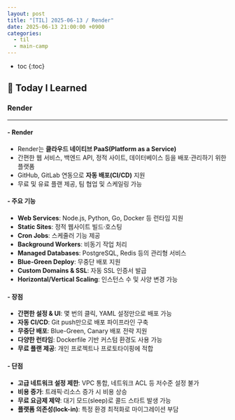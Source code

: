 ```yaml
---
layout: post
title: "[TIL] 2025-06-13 / Render"
date: 2025-06-13 21:00:00 +0900
categories:
  - til
  - main-camp
---
```


* toc
{:toc}

## 📖 Today I Learned
### Render

---

#### - **Render**
- Render는 **클라우드 네이티브 PaaS(Platform as a Service)**
- 간편한 웹 서비스, 백엔드 API, 정적 사이트, 데이터베이스 등을 배포·관리하기 위한 플랫폼
- GitHub, GitLab 연동으로 **자동 배포(CI/CD)** 지원
- 무료 및 유료 플랜 제공, 팀 협업 및 스케일링 가능

#### - 주요 기능
- **Web Services**: Node.js, Python, Go, Docker 등 런타임 지원
- **Static Sites**: 정적 웹사이트 빌드·호스팅
- **Cron Jobs**: 스케줄러 기능 제공
- **Background Workers**: 비동기 작업 처리
- **Managed Databases**: PostgreSQL, Redis 등의 관리형 서비스
- **Blue-Green Deploy**: 무중단 배포 지원
- **Custom Domains & SSL**: 자동 SSL 인증서 발급
- **Horizontal/Vertical Scaling**: 인스턴스 수 및 사양 변경 가능

#### - 장점
- **간편한 설정 & UI**: 몇 번의 클릭, YAML 설정만으로 배포 가능
- **자동 CI/CD**: Git push만으로 배포 파이프라인 구축
- **무중단 배포**: Blue-Green, Canary 배포 전략 지원
- **다양한 런타임**: Dockerfile 기반 커스텀 환경도 사용 가능
- **무료 플랜 제공**: 개인 프로젝트나 프로토타이핑에 적합

#### - 단점
- **고급 네트워크 설정 제한**: VPC 통합, 네트워크 ACL 등 저수준 설정 불가
- **비용 증가**: 트래픽·리소스 증가 시 비용 상승
- **무료 요금제 제약**: 대기 모드(sleep)로 콜드 스타트 발생 가능
- **플랫폼 의존성(lock-in)**: 특정 환경 최적화로 마이그레이션 부담
